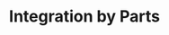 ---
title: "Integration by Parts"
metaTitle: "This is the title tag of this page"
metaDescription: "This is the meta description"
---